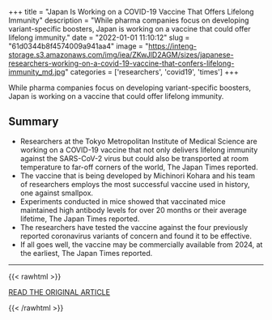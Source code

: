 +++
title = "Japan Is Working on a COVID-19 Vaccine That Offers Lifelong Immunity"
description = "While pharma companies focus on developing variant-specific boosters, Japan is working on a vaccine that could offer lifelong immunity."
date = "2022-01-01 11:10:12"
slug = "61d0344b8f4574009a941aa4"
image = "https://inteng-storage.s3.amazonaws.com/img/iea/ZKwJlD2AGM/sizes/japanese-researchers-working-on-a-covid-19-vaccine-that-confers-lifelong-immunity_md.jpg"
categories = ['researchers', 'covid19', 'times']
+++

While pharma companies focus on developing variant-specific boosters, Japan is working on a vaccine that could offer lifelong immunity.

## Summary

- Researchers at the Tokyo Metropolitan Institute of Medical Science are working on a COVID-19 vaccine that not only delivers lifelong immunity against the SARS-CoV-2 virus but could also be transported at room temperature to far-off corners of the world, The Japan Times reported.
- The vaccine that is being developed by Michinori Kohara and his team of researchers employs the most successful vaccine used in history, one against smallpox.
- Experiments conducted in mice showed that vaccinated mice maintained high antibody levels for over 20 months or their average lifetime, The Japan Times reported.
- The researchers have tested the vaccine against the four previously reported coronavirus variants of concern and found it to be effective.
- If all goes well, the vaccine may be commercially available from 2024, at the earliest, The Japan Times reported.

---

{{< rawhtml >}}
  <p class="article-category">
    <a target="_blank" href="https://interestingengineering.com/japan-is-working-on-a-covid-19-vaccine-that-offers-lifelong-immunity">READ THE ORIGINAL ARTICLE</a>
  </p>
{{< /rawhtml >}}
